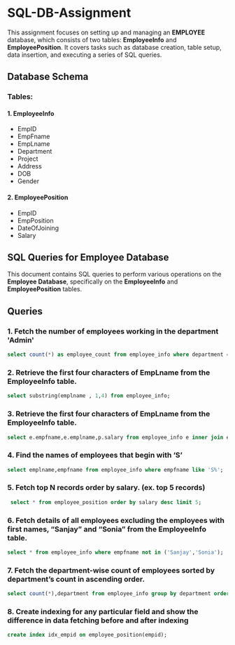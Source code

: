 # SQL-DB-Assignment
This assignment focuses on setting up and managing an **EMPLOYEE** database, which consists of two tables: **EmployeeInfo** and **EmployeePosition**. It covers tasks such as database creation, table setup, data insertion, and executing a series of SQL queries.

## Database Schema

### Tables:

#### 1. **EmployeeInfo**

- EmpID
- EmpFname
- EmpLname
- Department
- Project
- Address
- DOB
- Gender

#### 2. **EmployeePosition**

- EmpID
- EmpPosition
- DateOfJoining
- Salary

## SQL Queries for Employee Database

This document contains SQL queries to perform various operations on the **Employee Database**, specifically on the **EmployeeInfo** and **EmployeePosition** tables.

## Queries

### 1. Fetch the number of employees working in the department 'Admin'

```sql
select count(*) as employee_count from employee_info where department = 'Admin';
```

### 2. Retrieve the first four characters of  EmpLname from the EmployeeInfo table.

```sql
select substring(emplname , 1,4) from employee_info;
```
### 3. Retrieve the first four characters of  EmpLname from the EmployeeInfo table.
```sql
select e.empfname,e.emplname,p.salary from employee_info e inner join employee_position p on e.empid = p.empid and p.salary between 50000 and 100000;
```

### 4. Find the names of employees that begin with ‘S’
```sql
select emplname,empfname from employee_info where empfname like 'S%';
```
### 5. Fetch top N records order by salary. (ex. top 5 records)
```sql
 select * from employee_position order by salary desc limit 5;

```
### 6. Fetch details of all employees excluding the employees with first names, “Sanjay” and “Sonia” from the EmployeeInfo table.
```sql
select * from employee_info where empfname not in ('Sanjay','Sonia');
```

### 7. Fetch the department-wise count of employees sorted by department’s count in ascending order.
```sql
select count(*),department from employee_info group by department order by count(*) desc;
```

### 8. Create indexing for any particular field and show the difference in data fetching before and after indexing

```sql
create index idx_empid on employee_position(empid);

```
